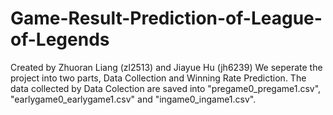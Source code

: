 # Game-Result-Prediction-of-League-of-Legends
Created by Zhuoran Liang (zl2513) and Jiayue Hu (jh6239)
We seperate the project into two parts, Data Collection and Winning Rate Prediction.
The data collected by Data Colection are saved into "pregame0_pregame1.csv", "earlygame0_earlygame1.csv" and "ingame0_ingame1.csv".
